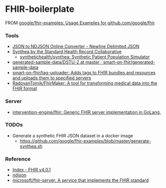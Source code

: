 FHIR-boilerplate
================
FROM [google/fhir-examples: Usage Examples for github.com/google/fhir](https://github.com/google/fhir-examples)

### Tools
- [JSON to NDJSON Online Converter - Newline Delimited JSON](https://www.json-to-ndjson.app/)
- [Synthea by the Standard Health Record Collaborative](https://synthetichealth.github.io/synthea/)
    - [synthetichealth/synthea: Synthetic Patient Population Simulator](https://github.com/synthetichealth/synthea)
- [generated-sample-data/DSTU-2 at master · smart-on-fhir/generated-sample-data](https://github.com/smart-on-fhir/generated-sample-data/tree/master/DSTU-2)
- [smart-on-fhir/tag-uploader: Adds tags to FHIR bundles and resources and uploads them to specified servers](https://github.com/smart-on-fhir/tag-uploader)
- [RadovanTomik/FhirMaker: A tool for transforming medical data into the FHIR format](https://github.com/RadovanTomik/FhirMaker)

### Server
- [intervention-engine/fhir: Generic FHIR server implementation in GoLang.](https://github.com/intervention-engine/fhir)

### TODOs
- Generate a synthetic FHIR JSON dataset in a docker image
    - https://github.com/google/fhir-examples/blob/master/generate-synthea.sh

### Reference
- [Index - FHIR v4.0.1](http://hl7.org/fhir/)
- [ndjson](http://ndjson.org/)
- [microsoft/fhir-server: A service that implements the FHIR standard](https://github.com/microsoft/fhir-server)
